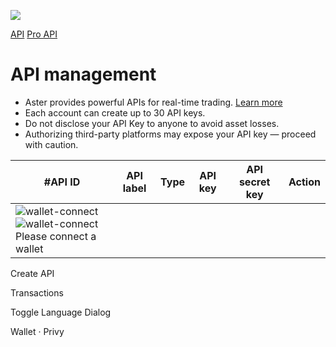 ![](https://static.asterdexstatic.com/cloud-futures/static/images/aster/logo.svg)

[API](https://www.asterdex.com/en/api-management) [Pro API](https://www.asterdex.com/en/api-wallet)

# API management

- Aster provides powerful APIs for real-time trading. [Learn more](https://github.com/asterdex/api-docs/blob/master/README.md)
- Each account can create up to 30 API keys.
- Do not disclose your API Key to anyone to avoid asset losses.
- Authorizing third-party platforms may expose your API key — proceed with caution.

| #API ID | API label | Type | API key | API secret key | Action |
| --- | --- | --- | --- | --- | --- |
| ![wallet-connect](https://static.asterdexstatic.com/cloud-futures/static/images/aster/common/wallet-connect-light.webp)![wallet-connect](https://static.asterdexstatic.com/cloud-futures/static/images/aster/common/wallet-connect.webp)<br>Please connect a wallet |

Create API

Transactions

Toggle Language Dialog

Wallet · Privy